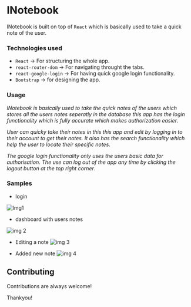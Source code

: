 
# INotebook

INotebook is built on top of `React` which is basically used to take a quick note of the user.

### Technologies used
- `React` -> For structuring the whole app.
- `react-router-dom` -> For navigating throught the tabs.
- `react-google-login` -> For having quick google login functionality. 
- `Bootstrap` -> for designing the app.

### Usage
*INotebook is basically used to take the quick notes of the users which stores all the users notes seperatly in the database this app has the login functionality which is fully accurate which makes authorization easier*.

*User can quicky take their notes in this this app and edit by logging in to their account to get their notes. It also has the search functionality which help the user to locate their specific notes*.

*The google login functionality only uses the users basic data for authorisation. The use can log out of the app any time by clicking the logout button at the top right corner*. 

### Samples
- login

![Img1](https://snipboard.io/6pQJfH.jpg)
- dashboard with users notes

![img 2](https://snipboard.io/0Qk2Nq.jpg)


- Editing a note
![img 3](https://snipboard.io/Ht7rhZ.jpg)

- Added new note
![img 4](https://snipboard.io/NUpaAG.jpg)


## Contributing

Contributions are always welcome!

Thankyou!

